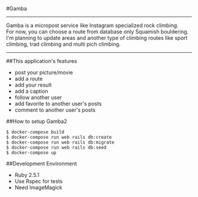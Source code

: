 #Gamba

---

Gamba is a micropost service like Instagram specialized rock climbing.  
For now, you can choose a route from database only Squamish bouldering.  
I'm planning to update areas and another type of climbing routes like sport climbing, trad climbing and multi pich climbing.

---

##This application's features

* post your picture/movie
* add a route
* add your result
* add a caption
* follow another user
* add favorite to another user's posts
* comment to another user's posts


##How to setup Gamba2

```
$ docker-compose build
$ docker-compose run web rails db:create
$ docker-compose run web rails db:migrate
$ docker-compose run web rails db:seed
$ docker-compose up
``````



##Development Environment

* Ruby 2.5.1
* Use Rspec for tests
* Need ImageMagick
